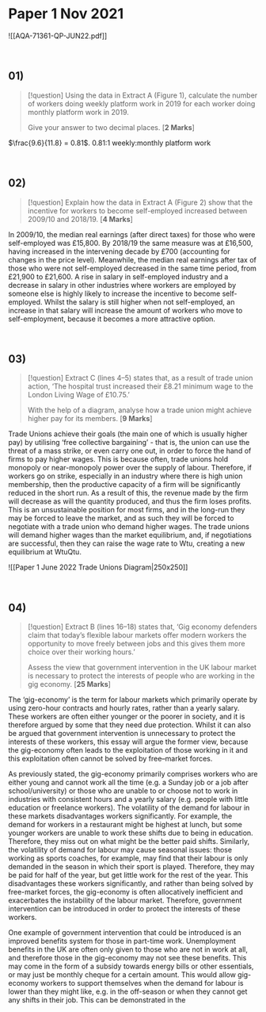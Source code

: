 # Paper 1 Nov 2021


![[AQA-71361-QP-JUN22.pdf]]

</br>

## 01) 

> [!question]
> Using the data in Extract A (Figure 1), calculate the number of workers doing weekly
> platform work in 2019 for each worker doing monthly platform work in 2019.
> 
> Give your answer to two decimal places. [**2 Marks**]

$\frac{9.6}{11.8} = 0.81$. 0.81:1 weekly:monthly platform work

</br>

## 02)


> [!question]
> Explain how the data in Extract A (Figure 2) show that the incentive for workers to
> become self-employed increased between 2009/10 and 2018/19. [**4 Marks**]

In 2009/10, the median real earnings (after direct taxes) for those who were self-employed was £15,800. By 2018/19 the same measure was at £16,500, having increased in the intervening decade by £700 (accounting for changes in the price level). Meanwhile, the median real earnings after tax of those who were not self-employed decreased in the same time period, from £21,900 to £21,600. A rise in salary in self-employed industry and a decrease in salary in other industries where workers are employed by someone else is highly likely to increase the incentive to become self-employed. Whilst the salary is still higher when not self-employed, an increase in that salary will increase the amount of workers who move to self-employment, because it becomes a more attractive option.

</br>

## 03)

> [!question]
> Extract C (lines 4–5) states that, as a result of trade union action, ‘The hospital trust
> increased their £8.21 minimum wage to the London Living Wage of £10.75.’
> 
> With the help of a diagram, analyse how a trade union might achieve higher pay for its
> members. [**9 Marks**]

Trade Unions achieve their goals (the main one of which is usually higher pay) by utilising ‘free collective bargaining’ - that is, the union can use the threat of a mass strike, or even carry one out, in order to force the hand of firms to pay higher wages. This is because often, trade unions hold monopoly or near-monopoly power over the supply of labour. Therefore, if workers go on strike, especially in an industry where there is high union membership, then the productive capacity of a firm will be significantly reduced in the short run. As a result of this, the revenue made by the firm will decrease as will the quantity produced, and thus the firm loses profits. This is an unsustainable position for most firms, and in the long-run they may be forced to leave the market, and as such they will be forced to negotiate with a trade union who demand higher wages. The trade unions will demand higher wages than the market equilibrium, and, if negotiations are successful, then they can raise the wage rate to Wtu, creating a new equilibrium at WtuQtu.
 
![[Paper 1 June 2022 Trade Unions Diagram|250x250]]

</br>

## 04)

> [!question]
> Extract B (lines 16–18) states that, ‘Gig economy defenders claim that today’s flexible
> labour markets offer modern workers the opportunity to move freely between jobs and
> this gives them more choice over their working hours.’
> 
> Assess the view that government intervention in the UK labour market is necessary to
> protect the interests of people who are working in the gig economy. [**25 Marks**]

The ‘gig-economy’ is the term for labour markets which primarily operate by using zero-hour contracts and hourly rates, rather than a yearly salary. These workers are often either younger or the poorer in society, and it is therefore argued by some that they need due protection. Whilst it can also be argued that government intervention is unnecessary to protect the interests of these workers, this essay will argue the former view, because the gig-economy often leads to the exploitation of those working in it and this exploitation often cannot be solved by free–market forces.

As previously stated, the gig-economy primarily comprises workers who are either young and cannot work all the time (e.g. a Sunday job or a job after school/university) or those who are unable to or choose not to work in industries with consistent hours and a yearly salary (e.g. people with little education or freelance workers). The volatility of the demand for labour in these markets disadvantages workers significantly. For example, the demand for workers in a restaurant might be highest at lunch, but some younger workers are unable to work these shifts due to being in education. Therefore, they miss out on what might be the better paid shifts. Similarly, the volatility of demand for labour may cause seasonal issues: those working as sports coaches, for example, may find that their labour is only demanded in the season in which their sport is played. Therefore, they may be paid for half of the year, but get little work for the rest of the year. This disadvantages these workers significantly, and rather than being solved by free-market forces, the gig-economy is often allocatively inefficient and exacerbates the instability of the labour market. Therefore, government intervention can be introduced in order to protect the interests of these workers.

One example of government intervention that could be introduced is an improved benefits system for those in part-time work. Unemployment benefits in the UK are often only given to those who are not in work at all, and therefore those in the gig-economy may not see these benefits. This may come in the form of a subsidy towards energy bills or other essentials, or may just be monthly cheque for a certain amount. This would allow gig-economy workers to support themselves when the demand for labour is lower than they might like, e.g. in the off-season or when they cannot get any shifts in their job. This can be demonstrated in the 